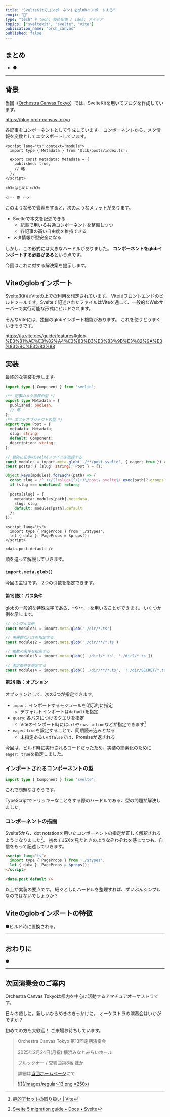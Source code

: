 ```yaml
---
title: "SvelteKitでコンポーネントをglobインポートする"
emoji: "🔎"
type: "tech" # tech: 技術記事 / idea: アイデア
topics: ["sveltekit", "svelte", "vite"]
publication_name: "orch_canvas"
published: false
---
```


## まとめ

- ●

---

## 背景

当団（[Orchestra Canvas Tokyo](https://www.orch-canvas.tokyo/)）では、SvelteKitを用いてブログを作成しています。

https://blog.orch-canvas.tokyo

各記事をコンポーネントとして作成しています。
コンポーネントから、メタ情報を変数としてエクスポートしています。

```html:/src/lib/posts/a-random-post/post.svelte
<script lang="ts" context="module">
  import type { Metadata } from '$lib/posts/index.ts';

  export const metadata: Metadata = {
    published: true,
    // 略
  };
</script>

<h3>はじめに</h3>

<!-- 略 -->
```

このような形で管理をすると、次のようなメリットがあります。

- Svelteで本文を記述できる
  - 記事で用いる共通コンポーネントを整備しつつ
  - 各記事の高い自由度を維持できる
- メタ情報が型安全になる

しかし、この形式には大きなハードルがありました。
**コンポーネントをglobインポートする必要がある**という点です。

今回はこれに対する解決案を提示します。

## Viteのglobインポート

Svelte(Kit)はViteの上での利用を想定されています。
Viteはフロントエンドのビルドツールです。Svelteで記述されたファイルはViteを通して、一般的なWebサーバーで実行可能な形式にビルドされます。

そんなViteには、独自のglobインポート機能があります。
これを使うとうまくいきそうです。

https://ja.vite.dev/guide/features#glob-%E3%81%AE%E3%82%A4%E3%83%B3%E3%83%9B%E3%82%9A%E3%83%BC%E3%83%88

## 実装

最終的な実装を示します。

```ts:/src/lib/posts/index.ts
import type { Component } from 'svelte';

/** 記事のメタ情報の型 */
export type Metadata = {
  published: boolean;
  // 略
};
/** ポストオブジェクトの型 */
export type Post = {
  metadata: Metadata;
  slug: string;
  default: Component;
  description: string;
};

// 動的に記事のSvelteファイルを取得する
const modules = import.meta.glob('./**/post.svelte', { eager: true }) as Record<string, Post>;
const posts: { [slug: string]: Post } = {};

Object.keys(modules).forEach((path) => {
  const slug = /^.+\/(?<slug>[^/]+)\/post\.svelte$/.exec(path)?.groups?.slug;
  if (slug === undefined) return;

  posts[slug] = {
    metadata: modules[path].metadata,
    slug: slug,
    default: modules[path].default
  };
});
```

```html:+page.svelte（抜粋）
<script lang="ts">
  import type { PageProps } from './$types';
  let { data }: PageProps = $props();
</script>

<data.post.default />
```

順を追って解説していきます。

### `import.meta.glob()`

今回の主役です。
2つの引数を指定できます。

#### 第1引数：パス条件

globの一般的な特殊文字である、`*`や`**`、`!`を用いることができます。
いくつか例を示します。

```ts
// シンプルな例
const modules1 = import.meta.glob('./dir/*.ts')

// 再帰的なパスを指定する
const modules2 = import.meta.glob('./dir/**/*.ts')

// 複数の条件を指定する
const modules3 = import.meta.glob(['./dir1/*.ts', './dir2/*.ts'])

// 否定条件を指定する
const modules4 = import.meta.glob(['./dir/**/*.ts', '!./dir/SECRET/*.ts'])
```

#### 第2引数：オプション

オプションとして、次の3つが指定できます。

- `import`: インポートするモジュールを明示的に指定
  - デフォルトインポートは`default`を指定
- `query`: 各パスにつけるクエリを指定
  - Viteのインポート時には`url`や`raw`、`inline`などが指定できます[^1]
- `eager`: `true`を設定することで、同期読み込みとなる
  - 未指定あるいは`false`では、Promiseが返される

[^1]: [静的アセットの取り扱い | Vite](https://ja.vite.dev/guide/assets.html)

今回は、ビルド時に実行されるコードだったため、実装の簡素化のために`eager: true`を指定しました。

### インポートされるコンポーネントの型

```ts
import type { Component } from 'svelte';
```

これで問題なさそうです。

TypeScriptでトリッキーなことをする際のハードルである、型の問題が解決しました。

### コンポーネントの描画

Svelte5から、dot notationを用いたコンポーネントの指定が正しく解釈されるようになりました[^2]。
初めてJSXを見たときのようなぞわぞわを感じつつも、自信をもって記述していきます。

[^2]: [Svelte 5 migration guide • Docs • Svelte](https://svelte.dev/docs/svelte/v5-migration-guide#svelte:component-is-no-longer-necessary-Dot-notation-indicates-a-component)

```html
<script lang="ts">
  import type { PageProps } from './$types';
  let { data }: PageProps = $props();
</script>

<data.post.default />
```

以上が実装の要点です。
細々としたハードルを整理すれば、ずいぶんシンプルなのではないでしょうか？

## Viteのglobインポートの特徴

●ビルド時に置換される。

---

## おわりに

●

---

<!-- begin upcoming concert announcement -->

## 次回演奏会のご案内

Orchestra Canvas Tokyoは都内を中心に活動するアマチュアオーケストラです。

日々の癒しに。新しいひらめきのきっかけに。
オーケストラの演奏会はいかがですか？

初めての方も大歓迎！
ご来場お待ちしています。

> Orchestra Canvas Tokyo
> 第13回定期演奏会
>
> 2025年2月24日(月祝)
> 横浜みなとみらいホール
>
> ブルックナー / 交響曲第8番 ほか
>
> 詳細は[当団ホームページ](https://www.orch-canvas.tokyo/concerts/regular-13)にて
>
> [![](/images/regular-13.png =250x)](https://www.orch-canvas.tokyo/concerts/regular-13)

<!-- end upcoming concert announcement -->
